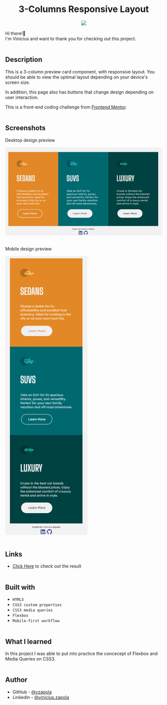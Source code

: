 
<h1 align="center">3-Columns Responsive Layout</h1> 

<p align="center">
<img src="http://img.shields.io/static/v1?label=STATUS&message=FINALIZADO&color=GREEN&style=for-the-badge">
</p>

Hi there!👋<br>
I'm Vinicius and want to thank you for checking out this project.<br><br>

## Description

This is a 3-column preview card component, with responsive layout. You should be able to view the optimal layout depending on your device's screen size.

In addition, this page also has buttons that change design depending on user interaction. 

This is a front-end coding challenge from <a href="https://www.frontendmentor.io/home">Frontend Mentor</a>.<br><br>

## Screenshots

<p>Desktop design preview</p>

<img src="https://github.com/vzapola/3-column-preview-card/blob/master/assets/img/Desktop_preview.png?raw=true">
<br><br>

<p>Mobile design preview</p>

<img src="https://github.com/vzapola/3-column-preview-card/blob/master/assets/img/Mobile_preview.png?raw=true">
<br><br>



## Links

- [Click Here](https://vzapola.github.io/3-column-preview-card/) to check out the result
<br><br>

## Built with

- ``HTML5``
- ``CSS3 custom properties``
- ``CSS3 media queries``
- ``Flexbox``
- ``Mobile-first workflow``<br><br>


## What I learned

In this project I was able to put into practice the concecept of Flexbox and Media Queries on CSS3.  <br><br>


## Author

- GitHub - [@vzapola](https://github.com/vzapola)
- Linkedin - [@vinicius.zapola](https://www.twitter.com/yourusername)
